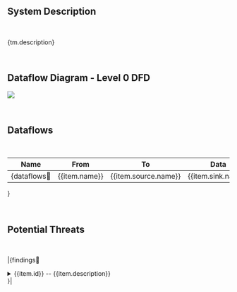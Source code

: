 <link href="docs/Stylesheet.css" rel="stylesheet"></link>

## System Description
&nbsp;

{tm.description}

&nbsp;

## Dataflow Diagram - Level 0 DFD

![](sample.png)

&nbsp;

## Dataflows
&nbsp;

Name|From|To |Data|Protocol|Port
|:----:|:----:|:---:|:----:|:--------:|:----:|
{dataflows:repeat:|{{item.name}}|{{item.source.name}}|{{item.sink.name}}|{{item.data}}|{{item.protocol}}|{{item.dstPort}}|
}

&nbsp;

## Potential Threats
&nbsp;
&nbsp;

|{findings:repeat:
<details>
  <summary>   {{item.id}}   --   {{item.description}}</summary>
  <h6> Targeted Element </h6>
  <p> {{item.target}} </p>
  <h6> Severity </h6>
  <p>{{item.severity}}</p>
  <h6> Categories </h6>
  <p>{{item.categories}}</p>
  <h6>Example Instances</h6>
  <p>{{item.example}}</p>
  <h6>Mitigations</h6>
  <p>{{item.mitigations}}</p>
  <h6>References</h6>
  <p>{{item.references}}</p>
  &nbsp;
  &nbsp;
  &emsp;
</details>
}|

